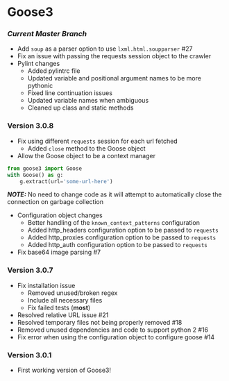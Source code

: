 # Goose3

### ***Current Master Branch***
* Add `soup` as a parser option to use `lxml.html.soupparser` #27
* Fix an issue with passing the requests session object to the crawler
* Pylint changes
    * Added pylintrc file
    * Updated variable and positional argument names to be more pythonic
    * Fixed line continuation issues
    * Updated variable names when ambiguous
    * Cleaned up class and static methods

### Version 3.0.8
* Fix using different `requests` session for each url fetched
    * Added `close` method to the Goose object
* Allow the Goose object to be a context manager
``` python
from goose3 import Goose
with Goose() as g:
    g.extract(url='some-url-here')
```
***NOTE:*** No need to change code as it will attempt to automatically close
the connection on garbage collection
* Configuration object changes
    * Better handling of the `known_context_patterns` configuration
    * Added http_headers configuration option to be passed to `requests`
    * Added http_proxies configuration option to be passed to `requests`
    * Added http_auth configuration option to be passed to `requests`
* Fix base64 image parsing #7

### Version 3.0.7
* Fix installation issue
    * Removed unused/broken regex
    * Include all necessary files
    * Fix failed tests (**most**)
* Resolved relative URL issue #21
* Resolved temporary files not being properly removed #18
* Removed unused dependencies and code to support python 2 #16
* Fix error when using the configuration object to configure goose #14

### Version 3.0.1
* First working version of Goose3!
